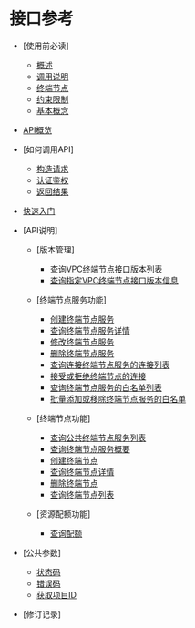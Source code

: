 # 接口参考

-   [使用前必读]
    -   [概述](概述.md)
    -   [调用说明](调用说明.md)
    -   [终端节点](终端节点.md)
    -   [约束限制](约束限制.md)
    -   [基本概念](基本概念.md)

-   [API概览](API概览.md)
-   [如何调用API]
    -   [构造请求](构造请求.md)
    -   [认证鉴权](认证鉴权.md)
    -   [返回结果](返回结果.md)

-   [快速入门](快速入门.md)
-   [API说明]
    -   [版本管理]
        -   [查询VPC终端节点接口版本列表](查询VPC终端节点接口版本列表.md)
        -   [查询指定VPC终端节点接口版本信息](查询指定VPC终端节点接口版本信息.md)

    -   [终端节点服务功能]
        -   [创建终端节点服务](创建终端节点服务.md)
        -   [查询终端节点服务详情](查询终端节点服务详情.md)
        -   [修改终端节点服务](修改终端节点服务.md)
        -   [删除终端节点服务](删除终端节点服务.md)
        -   [查询连接终端节点服务的连接列表](查询连接终端节点服务的连接列表.md)
        -   [接受或拒绝终端节点的连接](接受或拒绝终端节点的连接.md)
        -   [查询终端节点服务的白名单列表](查询终端节点服务的白名单列表.md)
        -   [批量添加或移除终端节点服务的白名单](批量添加或移除终端节点服务的白名单.md)

    -   [终端节点功能]
        -   [查询公共终端节点服务列表](查询公共终端节点服务列表.md)
        -   [查询终端节点服务概要](查询终端节点服务概要.md)
        -   [创建终端节点](创建终端节点.md)
        -   [查询终端节点详情](查询终端节点详情.md)
        -   [删除终端节点](删除终端节点.md)
        -   [查询终端节点列表](查询终端节点列表.md)

    -   [资源配额功能]
        -   [查询配额](查询配额.md)


-   [公共参数]
    -   [状态码](状态码.md)
    -   [错误码](错误码.md)
    -   [获取项目ID](获取项目ID.md)

-   [修订记录]

